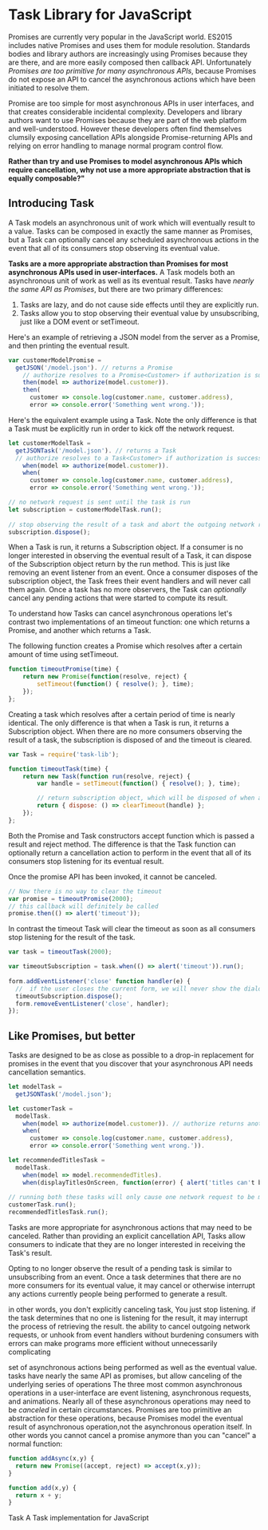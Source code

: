 # Task Library for JavaScript

Promises are currently very popular in the JavaScript world. ES2015 includes native Promises and uses them for module resolution.  Standards bodies and library authors are increasingly using Promises because they are there, and are more easily composed then callback API. Unfortunately _Promises are too primitive for many asynchronous APIs_, because Promises do not expose an API to cancel the asynchronous actions which have been initiated to resolve them.  

Promise are too simple for most asynchronous APIs in user interfaces, and that creates considerable incidental complexity. Developers and library authors want to use Promises because they are part of the web platform and well-understood. However these developers often find themselves clumsily exposing cancellation APIs alongside Promise-returning APIs and relying on error handling to manage normal program control flow.

**Rather than try and use Promises to model asynchronous APIs which require cancellation, why not use a more appropriate abstraction that is equally composable?"**

## Introducing Task
A Task models an asynchronous unit of work which will eventually result to a value. Tasks can be composed in exactly the same manner as Promises, but a Task can optionally cancel any scheduled asynchronous actions in the event that all of its consumers stop observing its eventual value.

**Tasks are a more appropriate abstraction than Promises for most asynchronous APIs used in user-interfaces.** A Task models both an asynchronous unit of work as well as its eventual result. Tasks have _nearly the same API as Promises_, but there are two primary differences: 

1.  Tasks are lazy, and do not cause side effects until they are explicitly run.
2.  Tasks allow you to stop observing their eventual value by unsubscribing, just like a DOM event or setTimeout.

Here's an example of retrieving a JSON model from the server as a Promise, and then printing the eventual result.

```JavaScript
var customerModelPromise = 
  getJSON('/model.json'). // returns a Promise
    // authorize resolves to a Promise<Customer> if authorization is successful, and rejects otherwise  
    then(model => authorize(model.customer)). 
    then(
      customer => console.log(customer.name, customer.address),
      error => console.error('Something went wrong.'));
```

Here's the equivalent example using a Task. Note the only difference is that a Task must be explicitly run in order to kick off the network request.

```JavaScript
let customerModelTask = 
  getJSONTask('/model.json'). // returns a Task
  // authorize resolves to a Task<Customer> if authorization is successful, and rejects otherwise
    when(model => authorize(model.customer)). 
    when(
      customer => console.log(customer.name, customer.address),
      error => console.error('Something went wrong.'));

// no network request is sent until the task is run
let subscription = customerModelTask.run();
      
// stop observing the result of a task and abort the outgoing network request
subscription.dispose();
```

When a Task is run, it returns a Subscription object. If a consumer is no longer interested in observing the eventual result of a Task, it can dispose of the Subscription object return by the run method.  This is just like removing an event listener from an event.  Once a consumer disposes of the subscription object, the Task frees their event handlers and will never call them again. Once a task has no more observers, the Task can _optionally_ cancel any pending actions that were started to compute its result.

To understand how Tasks can cancel asynchronous operations let's contrast two implementations of an timeout function: one which returns a Promise, and another which returns a Task.  

The following function creates a Promise which resolves after a certain amount of time using setTimeout. 

```JavaScript
function timeoutPromise(time) {
    return new Promise(function(resolve, reject) {
        setTimeout(function() { resolve(); }, time);
    });
};
```

Creating a task which resolves after a certain period of time is nearly identical. The only difference is that when a Task is run, it returns a Subscription object. When  there are no more consumers observing the result of a task, the subscription is disposed of and the timeout is cleared.

```JavaScript
var Task = require('task-lib');

function timeoutTask(time) {
    return new Task(function run(resolve, reject) {
        var handle = setTimeout(function() { resolve(); }, time);

        // return subscription object, which will be disposed of when a Task has no more observers
        return { dispose: () => clearTimeout(handle) };
    });
};
```

Both the Promise and Task constructors accept function which is passed a result and reject method. The difference is that the Task function can optionally return a cancellation action to perform in the event that all of its consumers stop listening for its eventual result.

Once the promise API has been invoked, it cannot be canceled. 

```JavaScript
// Now there is no way to clear the timeout
var promise = timeoutPromise(2000);
// this callback will definitely be called
promise.then(() => alert('timeout'));
```

In contrast the timeout Task will clear the timeout as soon as all consumers stop listening for the result of the task.

```JavaScript
var task = timeoutTask(2000);

var timeoutSubscription = task.when(() => alert('timeout')).run();
    
form.addEventListener('close' function handler(e) {
  //  if the user closes the current form, we will never show the dialog.
  timeoutSubscription.dispose();
  form.removeEventListener('close', handler);
});
```

## Like Promises, but better

Tasks are designed to be as close as possible to a drop-in replacement for promises in the event that you discover that your asynchronous API needs cancellation semantics.

```JavaScript
let modelTask = 
  getJSONTask('/model.json');

let customerTask = 
  modelTask.
    when(model => authorize(model.customer)). // authorize returns another Task
    when(
      customer => console.log(customer.name, customer.address),
      error => console.error('Something went wrong.')).

let recommendedTitlesTask =
  modelTask.
    when(model => model.recommendedTitles).
    when(displayTitlesOnScreen, function(error) { alert('titles can't be displayed now.'); });
    
// running both these tasks will only cause one network request to be made for model.json
customerTask.run();
recommendedTitlesTask.run();
```

Tasks are more appropriate for asynchronous actions that may need to be canceled. Rather than providing an  explicit cancellation API, Tasks allow consumers to indicate that they are no longer interested in receiving the Task's result.

Opting to no longer observe the result of a pending task is similar to unsubscribing from an event. Once a task determines that there are no more consumers for its eventual value, it may cancel or otherwise interrupt any actions currently people being performed to generate a result. 


in other words, you don't explicitly canceling task, You just stop listening. if the task determines that no one is listening for the result, it may interrupt the process of retrieving the result.  the ability to cancel outgoing network requests, or unhook from event handlers without burdening consumers with errors can make programs more efficient without unnecessarily complicating


set of asynchronous actions being performed as well as the eventual value. tasks have nearly the same API as promises,  but allow canceling of the underlying series of operations
The three most common asynchronous operations in a user-interface are event listening, asynchronous requests, and animations.  Nearly all of these asynchronous operations may need to be _canceled_ in certain circumstances.  Promises are too primitive an abstraction for these operations, because Promises model the eventual result of asynchronous operation,not the asynchronous operation itself.  In other words you cannot cancel a promise anymore than you can "cancel" a normal function:

```JavaScript
function addAsync(x,y) {
  return new Promise((accept, reject) => accept(x,y));
}
```

```JavaScript
function add(x,y) {
  return x + y;
}
```

Task
A Task implementation for JavaScript
